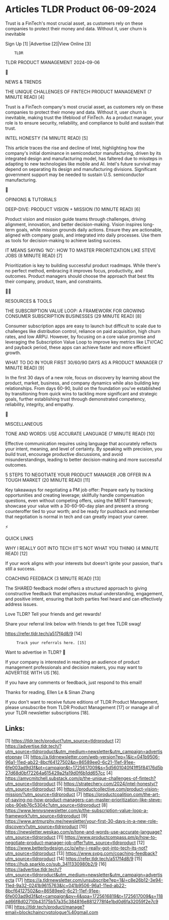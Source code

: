 # Articles TLDR Product 06-09-2024

Trust is a FinTech's most crucial asset, as customers rely on these
companies to protect their money and data. Without it, user churn is
inevitable  

 Sign Up [1] |Advertise [2]|View Online [3] 

		TLDR 

TLDR PRODUCT MANAGEMENT 2024-09-06

📱 

NEWS & TRENDS

 THE UNIQUE CHALLENGES OF FINTECH PRODUCT MANAGEMENT (7 MINUTE READ)
[4] 

 Trust is a FinTech company's most crucial asset, as customers rely on
these companies to protect their money and data. Without it, user
churn is inevitable, making trust the lifeblood of FinTech. As a
product manager, your role is to ensure security, reliability, and
compliance to build and sustain that trust. 

 INTEL HONESTY (14 MINUTE READ) [5] 

 This article traces the rise and decline of Intel, highlighting how
the company's initial dominance in semiconductor manufacturing, driven
by its integrated design and manufacturing model, has faltered due to
missteps in adapting to new technologies like mobile and AI. Intel's
future survival may depend on separating its design and manufacturing
divisions. Significant government support may be needed to sustain
U.S. semiconductor manufacturing. 

🚀 

OPINIONS & TUTORIALS

 DEEP-DIVE: PRODUCT VISION + MISSION (10 MINUTE READ) [6] 

 Product vision and mission guide teams through challenges, driving
alignment, innovation, and better decision-making. Vision inspires
long-term goals, while mission grounds daily actions. Ensure they are
actionable, aligned with company goals, and integrated into daily
processes. Use them as tools for decision-making to achieve lasting
success. 

 IT MEANS SAYING ‘NO': HOW TO MASTER PRIORITIZATION LIKE STEVE JOBS
(8 MINUTE READ) [7] 

 Prioritization is key to building successful product roadmaps. While
there's no perfect method, embracing it improves focus, productivity,
and outcomes. Product managers should choose the approach that best
fits their company, product, team, and constraints. 

🧑‍💻 

RESOURCES & TOOLS

 THE SUBSCRIPTION VALUE LOOP: A FRAMEWORK FOR GROWING CONSUMER
SUBSCRIPTION BUSINESSES (29 MINUTE READ) [8] 

 Consumer subscription apps are easy to launch but difficult to scale
due to challenges like distribution control, reliance on paid
acquisition, high churn rates, and low ARPU. However, by focusing on a
core value promise and leveraging the Subscription Value Loop to
improve key metrics like LTV/CAC and payback period, these apps can
achieve faster and more efficient growth. 

 WHAT TO DO IN YOUR FIRST 30/60/90 DAYS AS A PRODUCT MANAGER (7 MINUTE
READ) [9] 

 In the first 30 days of a new role, focus on discovery by learning
about the product, market, business, and company dynamics while also
building key relationships. From days 60-90, build on the foundation
you've established by transitioning from quick wins to tackling more
significant and strategic goals, further establishing trust through
demonstrated competency, reliability, integrity, and empathy. 

🎁 

MISCELLANEOUS

 TONE AND WORDS: USE ACCURATE LANGUAGE (7 MINUTE READ) [10] 

 Effective communication requires using language that accurately
reflects your intent, meaning, and level of certainty. By speaking
with precision, you build trust, encourage productive discussions, and
avoid misunderstandings, leading to better decision-making and more
successful outcomes. 

 5 STEPS TO NEGOTIATE YOUR PRODUCT MANAGER JOB OFFER IN A TOUGH MARKET
(20 MINUTE READ) [11] 

 Key takeaways for negotiating a PM job offer: Prepare early by
tracking opportunities and creating leverage; skillfully handle
compensation questions, even without competing offers, using the MERIT
framework; showcase your value with a 30-60-90-day plan and present a
strong counteroffer tied to your worth; and be ready for pushback and
remember that negotiation is normal in tech and can greatly impact
your career. 

⚡ 

QUICK LINKS

 WHY I REALLY GOT INTO TECH (IT'S NOT WHAT YOU THINK) (4 MINUTE READ)
[12] 

 If your work aligns with your interests but doesn't ignite your
passion, that's still a success. 

 COACHING FEEDBACK (3 MINUTE READ) [13] 

 The SHARED feedback model offers a structured approach to giving
constructive feedback that emphasizes mutual understanding,
engagement, and positive intent, ensuring that both parties feel heard
and can effectively address issues. 

Love TLDR? Tell your friends and get rewards!

 Share your referral link below with friends to get free TLDR swag! 

 https://refer.tldr.tech/a517f4d8/9 [14] 

		 Track your referrals here. [15] 

Want to advertise in TLDR? 📰

 If your company is interested in reaching an audience of product
management professionals and decision makers, you may want to
ADVERTISE WITH US [16]. 

 If you have any comments or feedback, just respond to this email! 

Thanks for reading, 
Ellen Le & Sinan Zhang 

If you don't want to receive future editions of TLDR Product
Management, please unsubscribe from TLDR Product Management [17] or
manage all of your TLDR newsletter subscriptions [18]. 

 

Links:
------
[1] https://tldr.tech/product?utm_source=tldrproduct
[2] https://advertise.tldr.tech/?utm_source=tldrproduct&utm_medium=newsletter&utm_campaign=advertisetopnav
[3] https://a.tldrnewsletter.com/web-version?ep=1&lc=041b9506-96a1-11ed-ab22-8bcf64127502&p=86589ee0-6c21-11ef-91ee-6fe003ad9d3f&pt=campaign&t=1725617009&s=5d5601040f41ff5f84176d5b27d68d0bf72264a615429a2fa19d0f6b1dd657cc
[4] https://amycmitchell.substack.com/p/the-unique-challenges-of-fintech?utm_source=tldrproduct
[5] https://stratechery.com/2024/intel-honesty/?utm_source=tldrproduct
[6] https://productcollective.com/product-vision-mission/?utm_source=tldrproduct
[7] https://productcoalition.com/the-art-of-saying-no-how-product-managers-can-master-prioritization-like-steve-jobs-90eb76c5304c?utm_source=tldrproduct
[8] https://www.lennysnewsletter.com/p/the-subscription-value-loop-a-framework?utm_source=tldrproduct
[9] https://www.antmurphy.me/newsletter/your-first-30-days-in-a-new-role-discovery?utm_source=tldrproduct
[10] https://newsletter.weskao.com/p/tone-and-words-use-accurate-language?utm_source=tldrproduct
[11] https://www.productcompass.pm/p/how-to-negotiate-product-manager-job-offer?utm_source=tldrproduct
[12] https://www.betterbydesign.cc/p/why-i-really-got-into-tech-its-not?utm_source=tldrproduct
[13] https://www.svpg.com/coaching-feedback?utm_source=tldrproduct
[14] https://refer.tldr.tech/a517f4d8/9
[15] https://hub.sparklp.co/sub_3411330980b2/9
[16] https://advertise.tldr.tech/?utm_source=tldrproduct&utm_medium=newsletter&utm_campaign=advertisecta
[17] https://a.tldrnewsletter.com/unsubscribe?ep=1&l=c8e26b12-3e94-11ed-9a32-0241b9615763&lc=041b9506-96a1-11ed-ab22-8bcf64127502&p=86589ee0-6c21-11ef-91ee-6fe003ad9d3f&pt=campaign&pv=4&spa=1725616819&t=1725617009&s=118ad66f8d02710b43175b57a35c384816e8812778f4e1bd0d6fa32059f2e7c9
[18] https://tldr.tech/product/manage?email=blockchaincryptologue%40gmail.com